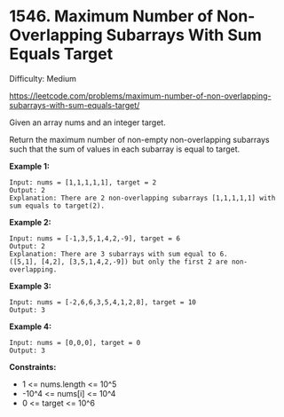# 1546. Maximum Number of Non-Overlapping Subarrays With Sum Equals Target

Difficulty: Medium

https://leetcode.com/problems/maximum-number-of-non-overlapping-subarrays-with-sum-equals-target/

Given an array nums and an integer target.

Return the maximum number of non-empty non-overlapping subarrays such that the sum of values in each subarray is equal to target.

**Example 1:**
```
Input: nums = [1,1,1,1,1], target = 2
Output: 2
Explanation: There are 2 non-overlapping subarrays [1,1,1,1,1] with sum equals to target(2).
```

**Example 2:**
```
Input: nums = [-1,3,5,1,4,2,-9], target = 6
Output: 2
Explanation: There are 3 subarrays with sum equal to 6.
([5,1], [4,2], [3,5,1,4,2,-9]) but only the first 2 are non-overlapping.
```

**Example 3:**
```
Input: nums = [-2,6,6,3,5,4,1,2,8], target = 10
Output: 3
```

**Example 4:**
```
Input: nums = [0,0,0], target = 0
Output: 3
```

**Constraints:**

* 1 <= nums.length <= 10^5
* -10^4 <= nums[i] <= 10^4
* 0 <= target <= 10^6
